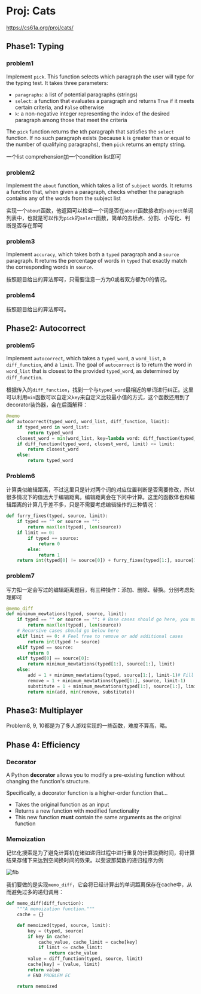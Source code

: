 # Proj: Cats

https://cs61a.org/proj/cats/



## Phase1: Typing

### problem1

Implement `pick`. This function selects which paragraph the user will type for the typing test. It takes three parameters:

-   `paragraphs`: a list of potential paragraphs (strings)
-   `select`: a function that evaluates a paragraph and returns `True` if it meets certain criteria, and `False` otherwise
-   `k`: a non-negative integer representing the index of the desired paragraph among those that meet the criteria

The `pick` function returns the `k`th paragraph that satisfies the `select` function. If no such paragraph exists (because `k` is greater than or equal to the number of qualifying paragraphs), then `pick` returns an empty string.

一个list comprehension加一个condition list即可

### problem2

Implement the `about` function, which takes a list of `subject` words. It returns a function that, when given a paragraph, checks whether the paragraph contains any of the words from the subject list

实现一个`about`函数，他返回可以检查一个词是否在`about`函数接收的`subject`单词列表中，也就是可以作为`pick`的`select`函数，简单的去标点、分割、小写化、判断是否存在即可

### problem3

Implement `accuracy`, which takes both a `typed` paragraph and a `source` paragraph. It returns the percentage of words in `typed` that exactly match the corresponding words in `source`. 

按照题目给出的算法即可，只需要注意一方为0或者双方都为0的情况。

### problem4

按照题目给出的算法即可。

## Phase2: Autocorrect

### problem5

Implement `autocorrect`, which takes a `typed_word`, a `word_list`, a `diff_function`, and a `limit`. The goal of `autocorrect` is to return the word in `word_list` that is closest to the provided `typed_word`, as determined by `diff_function`.

根据传入的`diff_function`，找到一个与`typed_word`最相近的单词进行纠正。这里可以利用`min`函数可以自定义`key`来自定义比较最小值的方式，这个函数还用到了decorator装饰器，会在后面解释：

```python
@memo
def autocorrect(typed_word, word_list, diff_function, limit):
    if typed_word in word_list:
        return typed_word
    closest_word = min(word_list, key=lambda word: diff_function(typed_word, word, limit))
    if diff_function(typed_word, closest_word, limit) <= limit:
        return closest_word
    else:
        return typed_word
```

### Problem6

计算类似编辑距离，不过这里只是针对两个词的对应位置判断是否需要修改，所以很多情况下的值远大于编辑距离。编辑距离会在下问中计算。这里的函数体也和编辑距离的计算几乎差不多，只是不需要考虑编辑操作的三种情况：

```python
def furry_fixes(typed, source, limit):
    if typed == "" or source == "":
        return max(len(typed), len(source))
    if limit == 0:
        if typed == source:
            return 0
        else:
            return 1
    return int(typed[0] != source[0]) + furry_fixes(typed[1:], source[1:], limit - int(typed[0] != source[0]))
```

### problem7

写力扣一定会写过的编辑距离题目，有三种操作：添加、删除、替换。分别考虑处理即可

```python
@memo_diff
def minimum_mewtations(typed, source, limit):
    if typed == "" or source == "": # Base cases should go here, you may add more base cases as needed.
        return max(len(typed), len(source))
    # Recursive cases should go below here
    elif limit == 0: # Feel free to remove or add additional cases
        return int(typed != source)
    elif typed == source:
        return 0
    elif typed[0] == source[0]:
        return minimum_mewtations(typed[1:], source[1:], limit)
    else:
        add = 1 + minimum_mewtations(typed, source[1:], limit-1)# Fill in these lines
        remove = 1 + minimum_mewtations(typed[1:], source, limit-1)
        substitute = 1 + minimum_mewtations(typed[1:], source[1:], limit-1)
        return min(add, min(remove, substitute))
```

## Phase3: Multiplayer

Problem8, 9, 10都是为了多人游戏实现的一些函数，难度不算高，略。

## Phase 4: Efficiency

### Decorator

A Python **decorator** allows you to modify a pre-existing function without changing the function's structure.

Specifically, a decorator function is a higher-order function that...

-   Takes the original function as an input
-   Returns a new function with modified functionality
-   This new function **must** contain the same arguments as the original function

### Memoization

记忆化搜索是为了避免计算机在诸如递归过程中进行重复的计算浪费时间，将计算结果存储下来达到空间换时间的效果。以斐波那契数的递归程序为例

![fib](https://cs61a.org/proj/cats/images/fib_tree.png)



我们要做的是实现`memo_diff`，它会将已经计算出的单词距离保存在cache中，从而避免过多的递归调用：

```python
def memo_diff(diff_function):
    """A memoization function."""
    cache = {}

    def memoized(typed, source, limit):
        key = (typed, source)
        if key in cache:
            cache_value, cache_limit = cache[key]
            if limit <= cache_limit:
                return cache_value
        value = diff_function(typed, source, limit)
        cache[key] = (value, limit)
        return value
        # END PROBLEM EC

    return memoized
```

